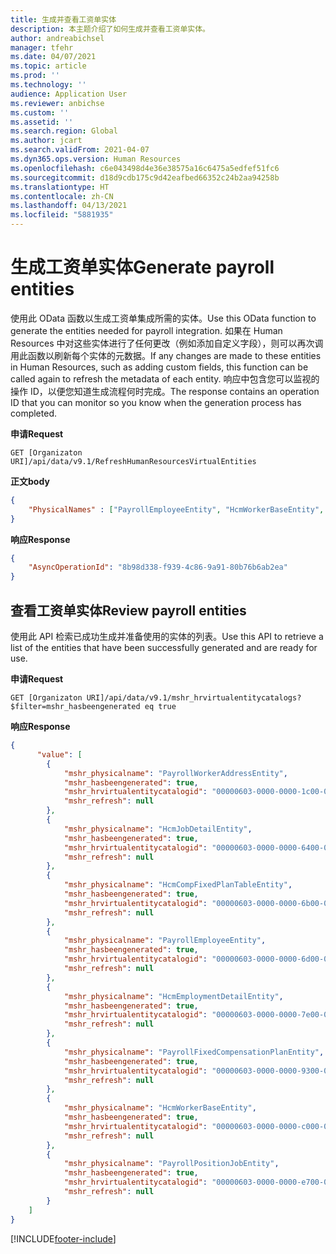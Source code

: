 ```yaml
---
title: 生成并查看工资单实体
description: 本主题介绍了如何生成并查看工资单实体。
author: andreabichsel
manager: tfehr
ms.date: 04/07/2021
ms.topic: article
ms.prod: ''
ms.technology: ''
audience: Application User
ms.reviewer: anbichse
ms.custom: ''
ms.assetid: ''
ms.search.region: Global
ms.author: jcart
ms.search.validFrom: 2021-04-07
ms.dyn365.ops.version: Human Resources
ms.openlocfilehash: c6e043498d4e36e38575a16c6475a5edfef51fc6
ms.sourcegitcommit: d18d9cdb175c9d42eafbed66352c24b2aa94258b
ms.translationtype: HT
ms.contentlocale: zh-CN
ms.lasthandoff: 04/13/2021
ms.locfileid: "5881935"
---
```

# <a name="generate-payroll-entities"></a><span data-ttu-id="7fe99-103">生成工资单实体</span><span class="sxs-lookup"><span data-stu-id="7fe99-103">Generate payroll entities</span></span>

<span data-ttu-id="7fe99-104">使用此 OData 函数以生成工资单集成所需的实体。</span><span class="sxs-lookup"><span data-stu-id="7fe99-104">Use this OData function to generate the entities needed for payroll integration.</span></span> <span data-ttu-id="7fe99-105">如果在 Human Resources 中对这些实体进行了任何更改（例如添加自定义字段），则可以再次调用此函数以刷新每个实体的元数据。</span><span class="sxs-lookup"><span data-stu-id="7fe99-105">If any changes are made to these entities in Human Resources, such as adding custom fields, this function can be called again to refresh the metadata of each entity.</span></span> <span data-ttu-id="7fe99-106">响应中包含您可以监视的操作 ID，以便您知道生成流程何时完成。</span><span class="sxs-lookup"><span data-stu-id="7fe99-106">The response contains an operation ID that you can monitor so you know when the generation process has completed.</span></span>

<span data-ttu-id="7fe99-107">**申请**</span><span class="sxs-lookup"><span data-stu-id="7fe99-107">**Request**</span></span>

```http
GET [Organizaton URI]/api/data/v9.1/RefreshHumanResourcesVirtualEntities
```

<span data-ttu-id="7fe99-108">**正文**</span><span class="sxs-lookup"><span data-stu-id="7fe99-108">**body**</span></span>

```json
{
    "PhysicalNames" : ["PayrollEmployeeEntity", "HcmWorkerBaseEntity", "PayrollPositionEntity", "PayrollPositionJobEntity", "PayrollWorkerAddressEntity", "HcmJobDetailEntity", "HcmCompFixedPlanTableEntity", "PayrollFixedCompensationPlanEntity", "HcmEmploymentDetailEntity"]
}
```

<span data-ttu-id="7fe99-109">**响应**</span><span class="sxs-lookup"><span data-stu-id="7fe99-109">**Response**</span></span>

```json
{
    "AsyncOperationId": "8b98d338-f939-4c86-9a91-80b76b6ab2ea"
}
```

## <a name="review-payroll-entities"></a><span data-ttu-id="7fe99-110">查看工资单实体</span><span class="sxs-lookup"><span data-stu-id="7fe99-110">Review payroll entities</span></span>

<span data-ttu-id="7fe99-111">使用此 API 检索已成功生成并准备使用的实体的列表。</span><span class="sxs-lookup"><span data-stu-id="7fe99-111">Use this API to retrieve a list of the entities that have been successfully generated and are ready for use.</span></span>

<span data-ttu-id="7fe99-112">**申请**</span><span class="sxs-lookup"><span data-stu-id="7fe99-112">**Request**</span></span>

```http
GET [Organizaton URI]/api/data/v9.1/mshr_hrvirtualentitycatalogs?$filter=mshr_hasbeengenerated eq true
```

<span data-ttu-id="7fe99-113">**响应**</span><span class="sxs-lookup"><span data-stu-id="7fe99-113">**Response**</span></span>

```json
{
      "value": [
        {
            "mshr_physicalname": "PayrollWorkerAddressEntity",
            "mshr_hasbeengenerated": true,
            "mshr_hrvirtualentitycatalogid": "00000603-0000-0000-1c00-005001000000",
            "mshr_refresh": null
        },
        {
            "mshr_physicalname": "HcmJobDetailEntity",
            "mshr_hasbeengenerated": true,
            "mshr_hrvirtualentitycatalogid": "00000603-0000-0000-6400-005001000000",
            "mshr_refresh": null
        },
        {
            "mshr_physicalname": "HcmCompFixedPlanTableEntity",
            "mshr_hasbeengenerated": true,
            "mshr_hrvirtualentitycatalogid": "00000603-0000-0000-6b00-005001000000",
            "mshr_refresh": null
        },
        {
            "mshr_physicalname": "PayrollEmployeeEntity",
            "mshr_hasbeengenerated": true,
            "mshr_hrvirtualentitycatalogid": "00000603-0000-0000-6d00-005001000000",
            "mshr_refresh": null
        },
        {
            "mshr_physicalname": "HcmEmploymentDetailEntity",
            "mshr_hasbeengenerated": true,
            "mshr_hrvirtualentitycatalogid": "00000603-0000-0000-7e00-005001000000",
            "mshr_refresh": null
        },
        {
            "mshr_physicalname": "PayrollFixedCompensationPlanEntity",
            "mshr_hasbeengenerated": true,
            "mshr_hrvirtualentitycatalogid": "00000603-0000-0000-9300-005001000000",
            "mshr_refresh": null
        },
        {
            "mshr_physicalname": "HcmWorkerBaseEntity",
            "mshr_hasbeengenerated": true,
            "mshr_hrvirtualentitycatalogid": "00000603-0000-0000-c000-005001000000",
            "mshr_refresh": null
        },
        {
            "mshr_physicalname": "PayrollPositionJobEntity",
            "mshr_hasbeengenerated": true,
            "mshr_hrvirtualentitycatalogid": "00000603-0000-0000-e700-005001000000",
            "mshr_refresh": null
        }
    ]
}
```

[!INCLUDE[footer-include](../includes/footer-banner.md)]